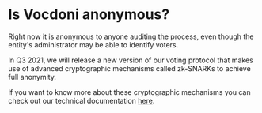# Is Vocdoni anonymous?

Right now it is anonymous to anyone auditing the process, even though the entity's administrator may be able to identify voters.

In Q3 2021, we will release a new version of our voting protocol that makes use of advanced cryptographic mechanisms called zk-SNARKs to achieve full anonymity.

If you want to know more about these cryptographic mechanisms you can check out our technical documentation [here](https://docs.vocdoni.io).
